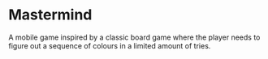 # Mastermind
A mobile game inspired by a classic board game where the player needs to figure out a sequence of colours in a limited amount of tries.
